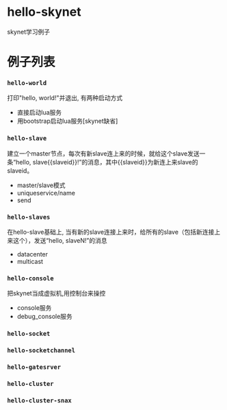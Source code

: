 # hello-skynet

skynet学习例子

# 例子列表

### `hello-world`

打印"hello, world!"并退出, 有两种启动方式

* 直接启动lua服务
* 用bootstrap启动lua服务[skynet缺省]

### `hello-slave`

建立一个master节点，每次有新slave连上来的时候，就给这个slave发送一条“hello, slave{{slaveid}}!”的消息，其中{{slaveid}}为新连上来slave的slaveid。

* master/slave模式
* uniqueservice/name
* send

### `hello-slaves`

在hello-slave基础上, 当有新的slave连接上来时，给所有的slave（包括新连接上来这个），发送“hello, slaveN!”的消息

* datacenter
* multicast

### `hello-console`

把skynet当成虚拟机,用控制台来操控

* console服务
* debug_console服务

### `hello-socket`

### `hello-socketchannel`

### `hello-gatesrver`

### `hello-cluster`

### `hello-cluster-snax`

